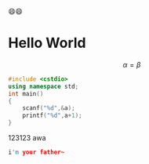 :smile::smile: 
# Hello World
$$
\alpha=\beta
$$

```cpp
#include <cstdio>
using namespace std;
int main()
{
    scanf("%d",&a);
    printf("%d",a+1);
}
```

123123
awa
```cpp
i'm your father~
```
